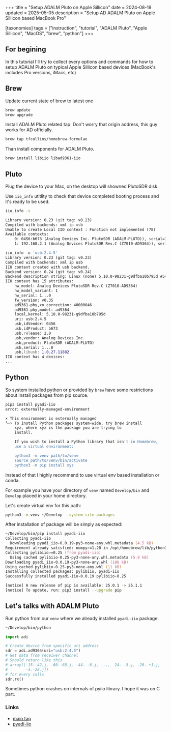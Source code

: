 +++
title = "Setup ADALM Pluto on Apple Sillicon"
date = 2024-08-19
updated = 2025-05-05
description = "Setup AD ADALM Pluto on Apple Sillicon based MacBook Pro"

[taxonomies]
tags = ["instruction", "tutorial", "ADALM Pluto", "Apple Sillicon", "MacOS", "brew", "python"]
+++

## For begining

In this tutorial I'll try to collect every options and commands for how to setup ADALM Pluto on typical Apple Sillicon based devices (MacBook's includes Pro versions, iMacs, etc)

## Brew

Update current state of brew to latest one

```zsh
brew update
brew upgrade
```

Install ADALM Pluto related tap. Don't worry that origin address, this guy works for AD officially.

```zsh
brew tap tfcollins/homebrew-formulae
```

Than install components for ADALM Pluto.

```zsh
brew install libiio libad9361-iio
```

## Pluto

Plug the device to your Mac, on the desktop will showned PlutoSDR disk.

Use `iio_info` utitlity to check that device completed booting  process and it's ready to be used.

```zsh
iio_info -s

Library version: 0.23 (git tag: v0.23)
Compiled with backends: xml ip usb
Unable to create Local IIO context : Function not implemented (78)
Available contexts:
    0: 0456:b673 (Analog Devices Inc. PlutoSDR (ADALM-PLUTO)), serial=1...0 [usb:2.4.5]
    1: 192.168.2.1 (Analog Devices PlutoSDR Rev.C (Z7010-AD9364)), serial=1...0 [ip:pluto.local.]

iio_info -u 'usb:2.4.5'
Library version: 0.23 (git tag: v0.23)
Compiled with backends: xml ip usb
IIO context created with usb backend.
Backend version: 0.24 (git tag: v0.24)
Backend description string: Linux (none) 5.10.0-98231-g9dfba10b795d #54 SMP PREEMPT Mon Jul 11 14:38:48 CEST 2022 armv7l
IIO context has 15 attributes:
    hw_model: Analog Devices PlutoSDR Rev.C (Z7010-AD9364)
    hw_model_variant: 1
    hw_serial: 1...0
    fw_version: v0.35
    ad9361-phy,xo_correction: 40000046
    ad9361-phy,model: ad9364
    local,kernel: 5.10.0-98231-g9dfba10b795d
    uri: usb:2.4.5
    usb,idVendor: 0456
    usb,idProduct: b673
    usb,release: 2.0
    usb,vendor: Analog Devices Inc.
    usb,product: PlutoSDR (ADALM-PLUTO)
    usb,serial: 1...0
    usb,libusb: 1.0.27.11882
IIO context has 4 devices:
...
```

## Python

So system installed python or provided by `brew` have some restrictions about install packages from pip source.

```zsh
pip3 install pyadi-iio
error: externally-managed-environment

× This environment is externally managed
╰─> To install Python packages system-wide, try brew install
    xyz, where xyz is the package you are trying to
    install.

    If you wish to install a Python library that isn't in Homebrew,
    use a virtual environment:

    python3 -m venv path/to/venv
    source path/to/venv/bin/activate
    python3 -m pip install xyz
```

Instead of that I highly recommend to use virtual env based installation or conda.

For example you have your directory of `venv` named `Develop/bin` and `Develop` placed in your home directory.

Let's create virtual env for this path:

```zsh
python3 -m venv ~/Develop --system-site-packages
```

After installation of package will be simply as expected:

```zsh
~/Develop/bin/pip install pyadi-iio
Collecting pyadi-iio
  Downloading pyadi_iio-0.0.19-py3-none-any.whl.metadata (4.5 kB)
Requirement already satisfied: numpy>=1.20 in /opt/homebrew/lib/python3.13/site-packages (from pyadi-iio) (2.2.5)
Collecting pylibiio>=0.25 (from pyadi-iio)
  Using cached pylibiio-0.25-py3-none-any.whl.metadata (5.9 kB)
Downloading pyadi_iio-0.0.19-py3-none-any.whl (188 kB)
Using cached pylibiio-0.25-py3-none-any.whl (11 kB)
Installing collected packages: pylibiio, pyadi-iio
Successfully installed pyadi-iio-0.0.19 pylibiio-0.25

[notice] A new release of pip is available: 25.0.1 -> 25.1.1
[notice] To update, run: pip3 install --upgrade pip
```

## Let's talks with ADALM Pluto

Run python from our `venv` where we already installed `pyadi-iio` package:

```zsh
~/Develop/bin/python
```

```python
import adi

# Create device from specific uri address
sdr = adi.ad9364(uri="usb:2.4.5")
# Get data from receiver channel
# Should return like this
# array([-15.-42.j, -60.-68.j, -44. -6.j, ...,  24. -5.j, -20. +1.j,
#        -4.-28.j])
# for every calls 
sdr.rx()
```

Sometimes python crashes on internals of pyiio library. I hope it was on C part.

### Links

- [main tap](https://github.com/tfcollins/homebrew-formulae)
- [pyadi-iio](https://github.com/analogdevicesinc/pyadi-iio)
